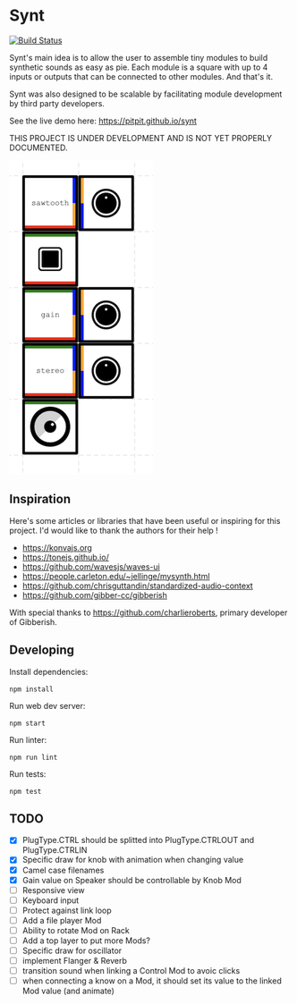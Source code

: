 # Synt

[![Build Status](https://travis-ci.com/pitpit/synt.svg?branch=master)](https://travis-ci.com/pitpit/synt)

Synt's main idea is to allow the user to assemble tiny modules to build synthetic sounds as easy as pie.
Each module is a square with up to 4 inputs or outputs that can be connected to other modules.
And that's it.

Synt was also designed to be scalable by facilitating module development
by third party developers.

See the live demo here: https://pitpit.github.io/synt

THIS PROJECT IS UNDER DEVELOPMENT AND IS NOT YET PROPERLY DOCUMENTED.

![Synt screenshot](https://raw.githubusercontent.com/pitpit/synt/master/src/images/screenshot1.png)

## Inspiration

Here's some articles or libraries that have been useful or inspiring for this project.
I'd would like to thank the authors for their help !

* https://konvajs.org
* https://tonejs.github.io/
* https://github.com/wavesjs/waves-ui
* https://people.carleton.edu/~jellinge/mysynth.html
* https://github.com/chrisguttandin/standardized-audio-context
* https://github.com/gibber-cc/gibberish

With special thanks to https://github.com/charlieroberts, primary developer of Gibberish.

## Developing

Install dependencies:

    npm install

Run web dev server:

    npm start

Run linter:

    npm run lint

Run tests:

    npm test

## TODO

- [X] PlugType.CTRL should be splitted into PlugType.CTRLOUT and  PlugType.CTRLIN
- [X] Specific draw for knob with animation when changing value
- [X] Camel case filenames
- [X] Gain value on Speaker should be controllable by Knob Mod
- [ ] Responsive view
- [ ] Keyboard input
- [ ] Protect against link loop
- [ ] Add a file player Mod
- [ ] Ability to rotate Mod on Rack
- [ ] Add a top layer to put more Mods?
- [ ] Specific draw for oscillator
- [ ] implement Flanger & Reverb
- [ ] transition sound when linking a Control Mod to avoic clicks
- [ ] when connecting a know on a Mod, it should set its value to the linked Mod value (and animate)
